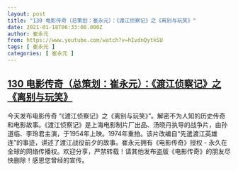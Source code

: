 ```yaml
---
layout: post
title: "130 电影传奇（总策划：崔永元）：《渡江侦察记》之《离别与玩笑》"
date: 2021-01-18T06:33:08.000Z
author: 崔永元
from: https://www.youtube.com/watch?v=hIvdnQytkSU
tags: [ 崔永元 ]
categories: [ 崔永元 ]
---
```

<!--1610951588000-->
[130 电影传奇（总策划：崔永元）：《渡江侦察记》之《离别与玩笑》](https://www.youtube.com/watch?v=hIvdnQytkSU)
------

<div>
今天发布电影传奇 “《渡江侦察记》之《离别与玩笑》”。解密不为人知的历史传奇和电影故事。《渡江侦察记》是上海电影制片厂出品、汤晓丹执导的战争片，由孙道临、李玲君主演，于1954年上映。1974年重拍。该片改编自“先遣渡江英雄连”的事迹，讲述了渡江战役前夕的故事。崔永元拥有《电影传奇》授权 - 永久在全球的网络传播权。欢迎分享，严禁转载！请其他发布盗版《电影传奇》的朋友尽快删除！感恩您曾经的宣传。
</div>

